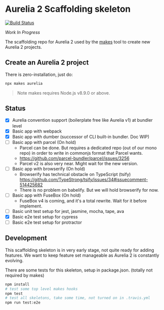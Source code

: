 # Aurelia 2 Scaffolding skeleton

[![Build Status](https://travis-ci.com/aurelia/new.svg?branch=master)](https://travis-ci.com/aurelia/new)

_Work In Progress_

The scaffolding repo for Aurelia 2 used by the [makes](https://makes.js.org) tool to create new Aurelia 2 projects.

## Create an Aurelia 2 project

There is zero-installation, just do:

```bash
npx makes aurelia
```

> Note makes requires Node.js v8.9.0 or above.

## Status

- [x] Aurelia convention support (boilerplate free like Aurelia v1) at bundler level
- [x] Basic app with webpack
- [x] Basic app with dumber (successor of CLI built-in bundler. Doc WIP)
- [ ] Basic app with parcel (On hold)
  * Parcel can be done. But requires a dedicated repo (out of our mono repo) in order to write in commonjs format that Parcel wants.
  * https://github.com/parcel-bundler/parcel/issues/3256
  * Parcel v2 is also very near. Might wait for the new version.
- [ ] Basic app with browserify (On hold)
  * Browserify has technical obstacle on TypeScript (tsify) https://github.com/TypeStrong/tsify/issues/34#issuecomment-514425682
  * There is no problem on babelify. But we will hold browserify for now.
- [ ] Basic app with FuseBox (On hold)
  * FuseBox v4 is coming, and it's a total rewrite. Wait for it before implement.
- [ ] Basic unit test setup for jest, jasmine, mocha, tape, ava
- [x] Basic e2e test setup for cypress
- [ ] Basic e2e test setup for protractor

## Development

This scaffolding skeleton is in very early stage, not quite ready for adding features. We want to keep feature set manageable as Aurelia 2 is constantly evolving.

There are some tests for this skeleton, setup in package.json. (totally not required by makes)

```bash
npm install
# test some top level makes hooks
npm test
# test all skeletons, take some time, not turned on in .travis.yml
npm run test:e2e
```

